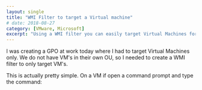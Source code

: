```yaml
---
layout: single
title: "WMI Filter to target a Virtual machine"
# date: 2018-08-27
category: [VMware, Microsoft]
excerpt: "Using a WMI filter you can easily target Virtual Machines for a GPO"
---
```

I was creating a GPO at work today where I had to target Virtual Machines only. We do not have VM's in their own OU, so I needed to create a WMI filter to only target VM's.

This is actually pretty simple. On a VM if open a command prompt and type the command:

~~~ batch
